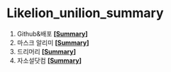 # Likelion_unilion_summary

1. Github&배포 **[[Summary](https://github.com/whitepurple/Likelion_unilion_summary/blob/master/Summary/github%26%EB%B0%B0%ED%8F%AC.md)]**<br/>
2. 마스크 알리미 **[[Summary](https://github.com/whitepurple/Likelion_unilion_summary/blob/master/Summary/%EB%A7%88%EC%8A%A4%ED%81%AC%EC%95%8C%EB%A6%AC%EB%AF%B8.md)]**<br/>
3. 드리머리 **[[Summary](https://github.com/whitepurple/Likelion_unilion_summary/blob/master/Summary/%EB%93%9C%EB%A6%AC%EB%A8%B8%EB%A6%AC.md)]**<br/>
4. 자소설닷컴 **[[Summary]()]**<br/>

